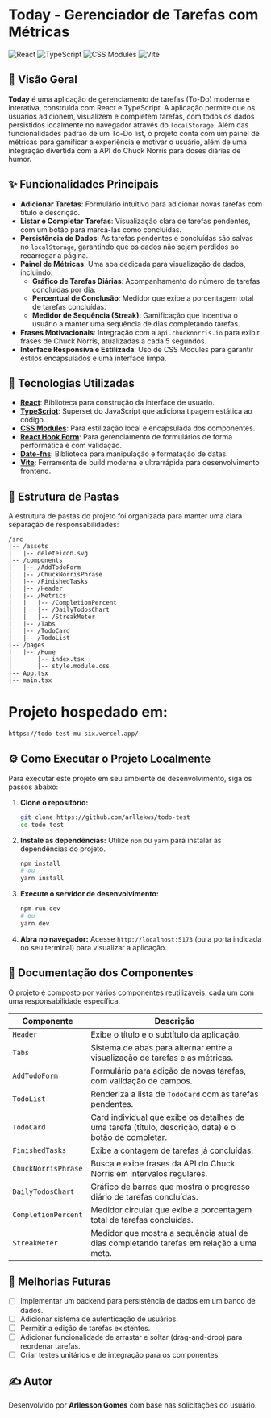 # Today - Gerenciador de Tarefas com Métricas

![React](https://img.shields.io/badge/React-20232A?style=for-the-badge&logo=react&logoColor=61DAFB)
![TypeScript](https://img.shields.io/badge/TypeScript-007ACC?style=for-the-badge&logo=typescript&logoColor=white)
![CSS Modules](https://img.shields.io/badge/CSS%20Modules-000000?style=for-the-badge&logo=css3&logoColor=white)
![Vite](https://img.shields.io/badge/Vite-B73BFE?style=for-the-badge&logo=vite&logoColor=FFD62E)

## 📜 Visão Geral

**Today** é uma aplicação de gerenciamento de tarefas (To-Do) moderna e interativa, construída com React e TypeScript. A aplicação permite que os usuários adicionem, visualizem e completem tarefas, com todos os dados persistidos localmente no navegador através do `localStorage`. Além das funcionalidades padrão de um To-Do list, o projeto conta com um painel de métricas para gamificar a experiência e motivar o usuário, além de uma integração divertida com a API do Chuck Norris para doses diárias de humor.

## ✨ Funcionalidades Principais

- **Adicionar Tarefas**: Formulário intuitivo para adicionar novas tarefas com título e descrição.
- **Listar e Completar Tarefas**: Visualização clara de tarefas pendentes, com um botão para marcá-las como concluídas.
- **Persistência de Dados**: As tarefas pendentes e concluídas são salvas no `localStorage`, garantindo que os dados não sejam perdidos ao recarregar a página.
- **Painel de Métricas**: Uma aba dedicada para visualização de dados, incluindo:
  - **Gráfico de Tarefas Diárias**: Acompanhamento do número de tarefas concluídas por dia.
  - **Percentual de Conclusão**: Medidor que exibe a porcentagem total de tarefas concluídas.
  - **Medidor de Sequência (Streak)**: Gamificação que incentiva o usuário a manter uma sequência de dias completando tarefas.
- **Frases Motivacionais**: Integração com a `api.chucknorris.io` para exibir frases de Chuck Norris, atualizadas a cada 5 segundos.
- **Interface Responsiva e Estilizada**: Uso de CSS Modules para garantir estilos encapsulados e uma interface limpa.

## 🚀 Tecnologias Utilizadas

- **[React](https://reactjs.org/)**: Biblioteca para construção da interface de usuário.
- **[TypeScript](https://www.typescriptlang.org/)**: Superset do JavaScript que adiciona tipagem estática ao código.
- **[CSS Modules](https://github.com/css-modules/css-modules)**: Para estilização local e encapsulada dos componentes.
- **[React Hook Form](https://react-hook-form.com/)**: Para gerenciamento de formulários de forma performática e com validação.
- **[Date-fns](https://date-fns.org/)**: Biblioteca para manipulação e formatação de datas.
- **[Vite](https://vitejs.dev/)**: Ferramenta de build moderna e ultrarrápida para desenvolvimento frontend.

## 📂 Estrutura de Pastas

A estrutura de pastas do projeto foi organizada para manter uma clara separação de responsabilidades:

```
/src
|-- /assets
|   |-- deleteicon.svg
|-- /components
|   |-- /AddTodoForm
|   |-- /ChuckNorrisPhrase
|   |-- /FinishedTasks
|   |-- /Header
|   |-- /Metrics
|   |   |-- /CompletionPercent
|   |   |-- /DailyTodosChart
|   |   |-- /StreakMeter
|   |-- /Tabs
|   |-- /TodoCard
|   |-- /TodoList
|-- /pages
|   |-- /Home
|       |-- index.tsx
|       |-- style.module.css
|-- App.tsx
|-- main.tsx
```


# Projeto hospedado em: 
```bash
https://todo-test-mu-six.vercel.app/
```
## ⚙️ Como Executar o Projeto Localmente

Para executar este projeto em seu ambiente de desenvolvimento, siga os passos abaixo:

1. **Clone o repositório:**
   ```bash
   git clone https://github.com/arllekws/todo-test
   cd todo-test
   ```

2. **Instale as dependências:**
   Utilize `npm` ou `yarn` para instalar as dependências do projeto.
   ```bash
   npm install
   # ou
   yarn install
   ```

3. **Execute o servidor de desenvolvimento:**
   ```bash
   npm run dev
   # ou
   yarn dev
   ```

4. **Abra no navegador:**
   Acesse `http://localhost:5173` (ou a porta indicada no seu terminal) para visualizar a aplicação.

## 🧩 Documentação dos Componentes

O projeto é composto por vários componentes reutilizáveis, cada um com uma responsabilidade específica.

| Componente            | Descrição                                                                                             |
| --------------------- | ----------------------------------------------------------------------------------------------------- |
| `Header`              | Exibe o título e o subtítulo da aplicação.                                                            |
| `Tabs`                | Sistema de abas para alternar entre a visualização de tarefas e as métricas.                          |
| `AddTodoForm`         | Formulário para adição de novas tarefas, com validação de campos.                                     |
| `TodoList`            | Renderiza a lista de `TodoCard` com as tarefas pendentes.                                             |
| `TodoCard`            | Card individual que exibe os detalhes de uma tarefa (título, descrição, data) e o botão de completar. |
| `FinishedTasks`       | Exibe a contagem de tarefas já concluídas.                                                            |
| `ChuckNorrisPhrase`   | Busca e exibe frases da API do Chuck Norris em intervalos regulares.                                  |
| `DailyTodosChart`     | Gráfico de barras que mostra o progresso diário de tarefas concluídas.                                |
| `CompletionPercent`   | Medidor circular que exibe a porcentagem total de tarefas concluídas.                                 |
| `StreakMeter`         | Medidor que mostra a sequência atual de dias completando tarefas em relação a uma meta.               |

## 🔮 Melhorias Futuras

- [ ] Implementar um backend para persistência de dados em um banco de dados.
- [ ] Adicionar sistema de autenticação de usuários.
- [ ] Permitir a edição de tarefas existentes.
- [ ] Adicionar funcionalidade de arrastar e soltar (drag-and-drop) para reordenar tarefas.
- [ ] Criar testes unitários e de integração para os componentes.

## ✍️ Autor

Desenvolvido por **Arllesson Gomes** com base nas solicitações do usuário.

